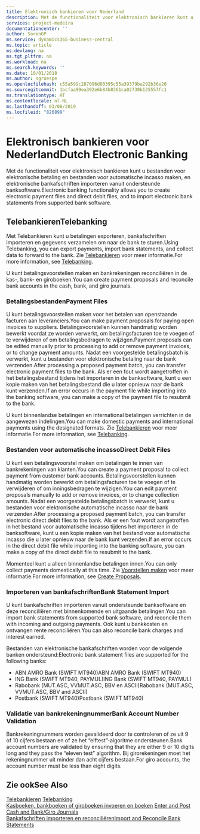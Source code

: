 ```yaml
---
title: Elektronisch bankieren voor Nederland
description: Met de functionaliteit voor elektronisch bankieren kunt u bestanden voor elektronische betaling en bestanden voor automatische incasso maken, en elektronische bankafschriften importeren vanuit ondersteunde banksoftware.
services: project-madeira
documentationcenter: ''
author: SorenGP
ms.service: dynamics365-business-central
ms.topic: article
ms.devlang: na
ms.tgt_pltfrm: na
ms.workload: na
ms.search.keywords: ''
ms.date: 10/01/2018
ms.author: sgroespe
ms.openlocfilehash: c55a599c287096d00395c55a39379ba292b36e20
ms.sourcegitcommit: 1bcfaa99ea302e6b84b8361ca02730b135557fc1
ms.translationtype: HT
ms.contentlocale: nl-NL
ms.lasthandoff: 03/08/2019
ms.locfileid: "826899"
---
```

# <a name="dutch-electronic-banking"></a><span data-ttu-id="8d2b5-103">Elektronisch bankieren voor Nederland</span><span class="sxs-lookup"><span data-stu-id="8d2b5-103">Dutch Electronic Banking</span></span>
<span data-ttu-id="8d2b5-104">Met de functionaliteit voor elektronisch bankieren kunt u bestanden voor elektronische betaling en bestanden voor automatische incasso maken, en elektronische bankafschriften importeren vanuit ondersteunde banksoftware.</span><span class="sxs-lookup"><span data-stu-id="8d2b5-104">Electronic banking functionality allows you to create electronic payment files and direct debit files, and to import electronic bank statements from supported bank software.</span></span>  

## <a name="telebanking"></a><span data-ttu-id="8d2b5-105">Telebankieren</span><span class="sxs-lookup"><span data-stu-id="8d2b5-105">Telebanking</span></span>  
<span data-ttu-id="8d2b5-106">Met Telebankieren kunt u betalingen exporteren, bankafschriften importeren en gegevens verzamelen om naar de bank te sturen.</span><span class="sxs-lookup"><span data-stu-id="8d2b5-106">Using Telebanking, you can export payments, import bank statements, and collect data to forward to the bank.</span></span> <span data-ttu-id="8d2b5-107">Zie [Telebankieren](telebanking.md) voor meer informatie.</span><span class="sxs-lookup"><span data-stu-id="8d2b5-107">For more information, see [Telebanking](telebanking.md).</span></span>  

<span data-ttu-id="8d2b5-108">U kunt betalingsvoorstellen maken en bankrekeningen reconciliëren in de kas-, bank- en giroboeken.</span><span class="sxs-lookup"><span data-stu-id="8d2b5-108">You can create payment proposals and reconcile bank accounts in the cash, bank, and giro journals.</span></span>  

### <a name="payment-files"></a><span data-ttu-id="8d2b5-109">Betalingsbestanden</span><span class="sxs-lookup"><span data-stu-id="8d2b5-109">Payment Files</span></span>  
<span data-ttu-id="8d2b5-110">U kunt betalingsvoorstellen maken voor het betalen van openstaande facturen aan leveranciers.</span><span class="sxs-lookup"><span data-stu-id="8d2b5-110">You can make payment proposals for paying open invoices to suppliers.</span></span> <span data-ttu-id="8d2b5-111">Betalingsvoorstellen kunnen handmatig worden bewerkt voordat ze worden verwerkt, om betalingsfacturen toe te voegen of te verwijderen of om betalingsbedragen te wijzigen.</span><span class="sxs-lookup"><span data-stu-id="8d2b5-111">Payment proposals can be edited manually prior to processing to add or remove payment invoices, or to change payment amounts.</span></span> <span data-ttu-id="8d2b5-112">Nadat een voorgestelde betalingsbatch is verwerkt, kunt u bestanden voor elektronische betaling naar de bank verzenden.</span><span class="sxs-lookup"><span data-stu-id="8d2b5-112">After processing a proposed payment batch, you can transfer electronic payment files to the bank.</span></span> <span data-ttu-id="8d2b5-113">Als er een fout wordt aangetroffen in het betalingsbestand tijdens het importeren in de banksoftware, kunt u een kopie maken van het betalingsbestand die u later opnieuw naar de bank kunt verzenden.</span><span class="sxs-lookup"><span data-stu-id="8d2b5-113">If an error occurs in the payment file while importing into the banking software, you can make a copy of the payment file to resubmit to the bank.</span></span>  

<span data-ttu-id="8d2b5-114">U kunt binnenlandse betalingen en international betalingen verrichten in de aangewezen indelingen.</span><span class="sxs-lookup"><span data-stu-id="8d2b5-114">You can make domestic payments and international payments using the designated formats.</span></span> <span data-ttu-id="8d2b5-115">Zie [Telebankieren](telebanking.md) voor meer informatie.</span><span class="sxs-lookup"><span data-stu-id="8d2b5-115">For more information, see [Telebanking](telebanking.md).</span></span>  

### <a name="direct-debit-files"></a><span data-ttu-id="8d2b5-116">Bestanden voor automatische incasso</span><span class="sxs-lookup"><span data-stu-id="8d2b5-116">Direct Debit Files</span></span>  
<span data-ttu-id="8d2b5-117">U kunt een betalingsvoorstel maken om betalingen te innen van bankrekeningen van klanten.</span><span class="sxs-lookup"><span data-stu-id="8d2b5-117">You can create a payment proposal to collect payment from customer bank accounts.</span></span> <span data-ttu-id="8d2b5-118">Betalingsvoorstellen kunnen handmatig worden bewerkt om betalingsfacturen toe te voegen of te verwijderen of om inningsbedragen te wijzigen.</span><span class="sxs-lookup"><span data-stu-id="8d2b5-118">You can edit payment proposals manually to add or remove invoices, or to change collection amounts.</span></span> <span data-ttu-id="8d2b5-119">Nadat een voorgestelde betalingsbatch is verwerkt, kunt u bestanden voor elektronische automatische incasso naar de bank verzenden.</span><span class="sxs-lookup"><span data-stu-id="8d2b5-119">After processing a proposed payment batch, you can transfer electronic direct debit files to the bank.</span></span> <span data-ttu-id="8d2b5-120">Als er een fout wordt aangetroffen in het bestand voor automatische incasso tijdens het importeren in de banksoftware, kunt u een kopie maken van het bestand voor automatische incasso die u later opnieuw naar de bank kunt verzenden.</span><span class="sxs-lookup"><span data-stu-id="8d2b5-120">If an error occurs in the direct debit file while importing into the banking software, you can make a copy of the direct debit file to resubmit to the bank.</span></span>  

<span data-ttu-id="8d2b5-121">Momenteel kunt u alleen binnenlandse betalingen innen.</span><span class="sxs-lookup"><span data-stu-id="8d2b5-121">You can only collect payments domestically at this time.</span></span> <span data-ttu-id="8d2b5-122">Zie [Voorstellen maken](how-to-create-proposals.md) voor meer informatie.</span><span class="sxs-lookup"><span data-stu-id="8d2b5-122">For more information, see [Create Proposals](how-to-create-proposals.md).</span></span>  

### <a name="bank-statement-import"></a><span data-ttu-id="8d2b5-123">Importeren van bankafschriften</span><span class="sxs-lookup"><span data-stu-id="8d2b5-123">Bank Statement Import</span></span>  
<span data-ttu-id="8d2b5-124">U kunt bankafschriften importeren vanuit ondersteunde banksoftware en deze reconciliëren met binnenkomende en uitgaande betalingen.</span><span class="sxs-lookup"><span data-stu-id="8d2b5-124">You can import bank statements from supported bank software, and reconcile them with incoming and outgoing payments.</span></span> <span data-ttu-id="8d2b5-125">Ook kunt u bankkosten en ontvangen rente reconciliëren.</span><span class="sxs-lookup"><span data-stu-id="8d2b5-125">You can also reconcile bank charges and interest earned.</span></span>  

<span data-ttu-id="8d2b5-126">Bestanden van elektronische bankafschriften worden voor de volgende banken ondersteund:</span><span class="sxs-lookup"><span data-stu-id="8d2b5-126">Electronic bank statement files are supported for the following banks:</span></span>  

- <span data-ttu-id="8d2b5-127">ABN AMRO Bank \(SWIFT MT940\)</span><span class="sxs-lookup"><span data-stu-id="8d2b5-127">ABN AMRO Bank \(SWIFT MT940\)</span></span>  
- <span data-ttu-id="8d2b5-128">ING Bank \(SWIFT MT940, PAYMUL\)</span><span class="sxs-lookup"><span data-stu-id="8d2b5-128">ING Bank \(SWIFT MT940, PAYMUL\)</span></span>  
- <span data-ttu-id="8d2b5-129">Rabobank \(MUT.ASC, VVMUT.ASC, BBV en ASCII\)</span><span class="sxs-lookup"><span data-stu-id="8d2b5-129">Rabobank \(MUT.ASC, VVMUT.ASC, BBV and ASCII\)</span></span>  
- <span data-ttu-id="8d2b5-130">Postbank \(SWIFT MT940\)</span><span class="sxs-lookup"><span data-stu-id="8d2b5-130">Postbank \(SWIFT MT940\)</span></span>  

### <a name="bank-account-number-validation"></a><span data-ttu-id="8d2b5-131">Validatie van bankrekeningnummer</span><span class="sxs-lookup"><span data-stu-id="8d2b5-131">Bank Account Number Validation</span></span>  
<span data-ttu-id="8d2b5-132">Bankrekeningnummers worden gevalideerd door te controleren of ze uit 9 of 10 cijfers bestaan en of ze het “elftest”-algoritme ondersteunen.</span><span class="sxs-lookup"><span data-stu-id="8d2b5-132">Bank account numbers are validated by ensuring that they are either 9 or 10 digits long and they pass the “eleven test” algorithm.</span></span> <span data-ttu-id="8d2b5-133">Bij girorekeningen moet het rekeningnummer uit minder dan acht cijfers bestaan.</span><span class="sxs-lookup"><span data-stu-id="8d2b5-133">For giro accounts, the account number must be less than eight digits.</span></span>  

## <a name="see-also"></a><span data-ttu-id="8d2b5-134">Zie ook</span><span class="sxs-lookup"><span data-stu-id="8d2b5-134">See Also</span></span>  
<span data-ttu-id="8d2b5-135">[Telebankieren](telebanking.md) </span><span class="sxs-lookup"><span data-stu-id="8d2b5-135">[Telebanking](telebanking.md) </span></span>  
<span data-ttu-id="8d2b5-136">[Kasboeken, bankboeken of giroboeken invoeren en boeken](how-to-enter-and-post-cash-and-bank-or-giro-journals.md)   </span><span class="sxs-lookup"><span data-stu-id="8d2b5-136">[Enter and Post Cash and Bank/Giro Journals](how-to-enter-and-post-cash-and-bank-or-giro-journals.md)   </span></span>  
[<span data-ttu-id="8d2b5-137">Bankafschriften importeren en reconciliëren</span><span class="sxs-lookup"><span data-stu-id="8d2b5-137">Import and Reconcile Bank Statements</span></span>](how-to-import-and-reconcile-bank-statements.md)
